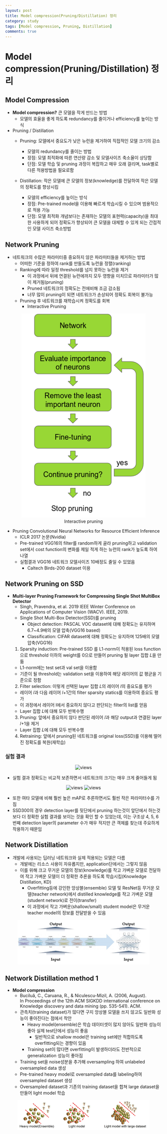 ```yaml
---
layout: post
title: Model compression(Pruning/Distillation) 정리
category: study
tags: [Model compression, Pruning, Distillation]
comments: true
---
```


# Model compression(Pruning/Distillation) 정리

## Model Compression
- __Model compression?__ 큰 모델을 작게 만드는 방법
  - 모델의 효율을 좋게 하도록 redundancy를 줄이거나 efficiency를 높이는 방식
- Pruning / Distillation
  - Pruning: 모델에서 중요도가 낮은 뉴런을 제거하여 직접적인 모델 크기의 감소
    - 모델의 redundancy를 줄이는 방법
    - 장점: 모델 최적화에 따른 연산량 감소 및 모델사이즈 축소율이 상당함
    - 단점: 모델 학습 및 pruning 과정이 복잡하고 매우 오래 걸리며, task별로 다른 적용방법을 필요로함

  - Distillation: 작은 모델에 큰 모델의 정보(knowledge)를 전달하여 작은 모델의 정확도를 향상시킴
    - 모델의 efficiency를 높이는 방식
    - 장점: Pre-trained model을 이용해 빠르게 학습시킬 수 있으며 범용적으로 적용 가능
    - 단점: 모델 최적화 개념보다는 존재하는 모델의 표현력(capacity)을 최대한 사용하게 되어 정확도가 향상되어 큰 모델을 대체할 수 있게 되는 간접적인 모델 사이즈 축소방법

## Network Pruning
- 네트워크의 수많은 파라미터중 중요하지 않은 파라미터들을 제거하는 방법
  - 어떠한 기준을 정하여 rank를 만들도록 뉴런을 정렬(ranking)
  - Ranking에 따라 일정 threshold를 넘지 못하는 뉴런을 제거
    - 이 과정에서 뒤에 연결된 뉴런에까지 모두 영향을 미치므로 파라미터가 많이 제거됨(pruning)
    - Pruned 네트워크의 정확도는 전에비해 조금 감소됨
    - 너무 많이 pruning이 되면 네트워크가 손상되어 정확도 회복이 불가능
  - Pruning 후 네트워크를 재학습시켜 정확도를 회복
    - Interactive Pruning

<center>
<figure>
<img src="/assets/post_img/study/2019-04-13-pruning/fig1.png" alt="views">
<figcaption>Interactive pruning</figcaption>
</figure>
</center>

- Pruning Convolutional Neural Networks for Resource Efficient Inference
  - ICLR 2017 논문(Nvidia)
  - Pre-trained VGG16의 filter를 random하게 골라 pruning하고 validation set에서 cost function의 변화를 제일 적게 하는 뉴런의 rank가 높도록 하여 나열
  - 실험결과 VGG16 네트워크 모델사이즈 10배정도 줄일 수 있었음
    - Caltech Birds-200 dataset 이용

## Network Pruning on SSD
- __Multi-layer Pruning Framework for Compressing Single Shot MultiBox Detector__
  - Singh, Pravendra, et al. 2019 IEEE Winter Conference on Applications of Computer Vision (WACV). IEEE, 2019.
  - Single Shot Multi-Box Detector(SSD)를 pruning
    - Object detection: PASCAL VOC dataset에 대해 정확도는 유지하며 6.7~4.9배의 모델 압축(VGG16 based)
    - Classification: CIFAR dataset에 대해 정확도는 유지하며 125배의 모델 압축(VGG16)
  1. Sparsity induction: Pre-trained SSD 를 L1-norm이 적용된 loss function으로 threshold 이하의 weight를 0으로 만들어 pruning 될 layer 집합 𝐿을 만듦
    - L1-norm에는 test set과 val set을 이용함
    - 기준이 될 threshold는 validation set을 이용하여 해당 레이어의 값 평균을 기준으로 정함
  2. Filter selection: 이렇게 선택된 layer 집합 𝐿의 레이어 𝑙의 중요도를 평가
    - 레이어 𝑙과 다음 레이어 𝑙+1간의 filter sparsity statics를 이용하여 중요도 평가
    - 이 과정에서 레이어 l에서 중요하지 않다고 판단되는 filter의 list를 얻음
    - Layer 집합 𝐿에 대해 모두 반복수행
  3. Pruning: 앞에서 중요하지 않다 판단된 레이어 𝑙과 해당 output과 연결된 layer 𝑙+1을 제거
    - Layer 집합 𝐿에 대해 모두 반복수행
  4. Retraining: 앞에서 pruning된 네트워크를 original loss(SSD)를 이용해 떨어진 정확도를 복원(재학습)

### 실험 결과

<center>
<figure>
<img src="/assets/post_img/study/2019-04-13-pruning/table1.jpg" alt="views">
</figure>
</center>

- 실험 결과 정확도는 비교적 보존하면서 네트워크의 크기는 매우 크게 줄어들게 됨

<center>
<figure>
<img src="/assets/post_img/study/2019-04-13-pruning/table3.jpg" alt="views">
<img src="/assets/post_img/study/2019-04-13-pruning/table5.jpg" alt="views">
<figcaption></figcaption>
</figure>
</center>

- 또한 여타 모델에 비해 훨씬 높은 mAP로 추론하면서도 훨씬 작은 파라미터수를 가짐
- SSD300의 경우 detection layer를 뒷단에서 pruning 하는것이 앞단에서 하는것보다 더 정확한 실험 결과를 보이는 것을 확인 할 수 있었는데, 이는 구조상 4, 5, 6번째 detection layer의 parameter 수가 매우 적지만 큰 객체를 찾는데 주요하게 작용하기 때문임

## Network Distillation
- 개발에 사용되는 딥러닝 네트워크와 실제 적용되는 모델은 다름
  - 개발에는 리소스 사용이 자유롭지만, application단에서는 그렇지 않음
  - 이를 위해 크고 무거운 모델의 정보(knowledge)를 작고 가벼운 모델로 전달하여 작고 가벼운 모델이 더 정확한 추론을 하도록 학습시킴(Knowledge Distillation, KD)
    - Overfitting등에 강인한 앙상블(ensemble) 모델 및 ResNet등 무거운 모델(teacher network)에서 distilled knowledge를 작고 가벼운 모델(student network)로 전이(transfer)
    - 이 과정에서 작고 가벼운(shallow/small) student model은 무거운 teacher model의 정보를 전달받을 수 있음

<center>
<figure>
<img src="/assets/post_img/study/2019-04-15-model_comp_1/fig1.jpg" alt="views">
<figcaption></figcaption>
</figure>
</center>

## Network Distillation method 1
- __Model compression__
  - Buciluǎ, C., Caruana, R., & Niculescu-Mizil, A. (2006, August). In Proceedings of the 12th ACM SIGKDD international conference on Knowledge discovery and data mining (pp. 535-541). ACM.
  - 관측치(training dataset)가 많다면 구지 앙상블 모델을 쓰지 않고도 일반화 성능이 좋아진다는 점에서 착안
    - Heavy model(ensemble)은 학습 데이터셋이 많지 않아도 일반화 성능이 좋아 실제 test단에서 성능이 좋음
      - 일반적으로 shallow model은 training set에만 적합하도록 overfitting되는 경향이 있음
    - Training set이 많다면 overfitting이 발생하더라도 전반적으로 generalization 성능이 좋아짐
  - Training set을 noise성분을 추가해 oversampling 하여 unlabeled oversampled data 생성
  - Pre-trained heavy model로 oversampled data를 labeling하여 oversampled dataset 생성
  - Oversampled dataset과 기존의 training dataset을 합쳐 large dataset을 만들어 light model 학습
  
<center>
<figure>
<img src="/assets/post_img/study/2019-04-15-model_comp_1/fig2.jpg" alt="views">
<figcaption></figcaption>
</figure>
</center>
